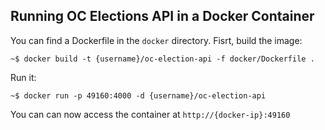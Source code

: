 ## Running OC Elections API in a Docker Container

You can find a Dockerfile in the ```docker``` directory. Fisrt, build the image:

```
~$ docker build -t {username}/oc-election-api -f docker/Dockerfile .
```

Run it:

```
~$ docker run -p 49160:4000 -d {username}/oc-election-api
```

You can can now access the container at ```http://{docker-ip}:49160```
